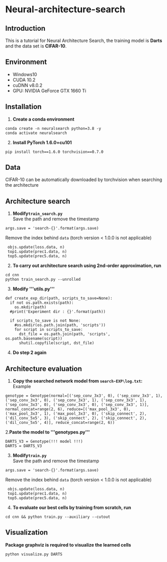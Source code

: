 # Neural-architecture-search

## Introduction
This is a tutorial for Neural Architecture Search, the training model is **Darts** and the data set is **CIFAR-10**.
## Environment
* Windows10
* CUDA 10.2
* cuDNN v8.0.2
* GPU: NVIDIA GeForce GTX 1660 Ti

## Installation
1. **Create a conda environment**
```
conda create -n neuralsearch python=3.8 -y
conda activate neuralsearch
```
2. **Install PyTorch 1.6.0+cu101**
```
pip install torch==1.6.0 torchvision==0.7.0
```
## Data
CIFAR-10 can be automatically downloaded by torchvision when searching the architecture
## Architecture search
1. **Modify```train_search.py```**  
Save the path and remove the timestamp
```
args.save = 'search-{}'.format(args.save)
```
Remove the index behind ```data``` (torch version < 1.0.0 is not applicable)
```
 objs.update(loss.data, n)
 top1.update(prec1.data, n)
 top5.update(prec5.data, n)
```
2. **To carry out architecture search using 2nd-order approximation, run**
```
cd cnn
python train_search.py --unrolled
```
3. **Modify '''utils.py'''**
```
def create_exp_dir(path, scripts_to_save=None):
  if not os.path.exists(path):
    os.mkdir(path)
  #print('Experiment dir : {}'.format(path))

  if scripts_to_save is not None:
    #os.mkdir(os.path.join(path, 'scripts'))
    for script in scripts_to_save:
      dst_file = os.path.join(path, 'scripts', os.path.basename(script))
      shutil.copyfile(script, dst_file)
```
4. **Do step 2 again**
## Architecture evaluation
1. **Copy the searched network model from ```search-EXP\log.txt```:**  
Example
```
genotype = Genotype(normal=[('sep_conv_3x3', 0), ('sep_conv_3x3', 1), ('sep_conv_3x3', 0), ('sep_conv_3x3', 1), ('sep_conv_3x3', 1), ('sep_conv_3x3', 0), ('sep_conv_3x3', 0), ('sep_conv_3x3', 1)], normal_concat=range(2, 6), reduce=[('max_pool_3x3', 0), ('max_pool_3x3', 1), ('max_pool_3x3', 0), ('skip_connect', 2), ('dil_conv_5x5', 3), ('skip_connect', 2), ('skip_connect', 2), ('dil_conv_5x5', 4)], reduce_concat=range(2, 6))
```
2.**Paste the model to '''genotypes.py'''**
```
DARTS_V3 = Genotype(!!! model !!!)
DARTS = DARTS_V3
```
3. **Modify```train.py```**  
Save the path and remove the timestamp
```
args.save = 'search-{}'.format(args.save)
```
Remove the index behind ```data``` (torch version < 1.0.0 is not applicable)
```
 objs.update(loss.data, n)
 top1.update(prec1.data, n)
 top5.update(prec5.data, n)
```
4. **To evaluate our best cells by training from scratch, run**
```
cd cnn && python train.py --auxiliary --cutout
```
## Visualization
**Package graphviz is required to visualize the learned cells**
```
python visualize.py DARTS
```
